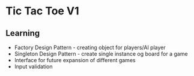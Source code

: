 # Tic Tac Toe V1

## Learning
- Factory Design Pattern - creating object for players/AI player
- Singleton Design Pattern - create single instance og board for a game
- Interface for future expansion of different games
- Input validation 
